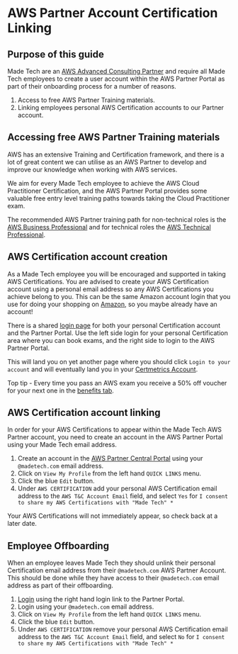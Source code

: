 # AWS Partner Account Certification Linking

## Purpose of this guide

Made Tech are an [AWS Advanced Consulting Partner](https://partners.amazonaws.com/partners/001E0000016ppWOIAY/Made%20Tech) and require all Made Tech employees to create a user account within the AWS Partner Portal as part of their onboarding process for a number of reasons.
 1. Access to free AWS Partner Training materials.
 2. Linking employees personal AWS Certification accounts to our Partner account.

## Accessing free AWS Partner Training materials

AWS has an extensive Training and Certification framework, and there is a lot of great content we can utilise as an AWS Partner to develop and improve our knowledge when working with AWS services.

We aim for every Made Tech employee to achieve the AWS Cloud Practitioner Certification, and the AWS Partner Portal provides some valuable free entry level training paths towards taking the Cloud Practitioner exam.

The recommended AWS Partner training path for non-technical roles is the [AWS Business Professional](https://aws.amazon.com/partners/training/path-bus-pro/) and for technical roles the [AWS Technical Professional](https://aws.amazon.com/partners/training/path-tech-pro/).

## AWS Certification account creation

As a Made Tech employee you will be encouraged and supported in taking AWS Certifications. You are advised to create your AWS Certification account using a personal email address so any AWS Certifications you achieve belong to you. This can be the same Amazon account login that you use for doing your shopping on [Amazon](https://www.amazon.co.uk), so you maybe already have an account!

There is a shared [login page](https://www.aws.training/SignIn) for both your personal Certification account and the Partner Portal. Use the left side login for your personal Certification area where you can book exams, and the right side to login to the AWS Partner Portal.

This will land you on yet another page where you should click `Login to your account` and will eventually land you in your [Certmetrics Account](https://www.certmetrics.com/amazon/).

Top tip - Every time you pass an AWS exam you receive a 50% off voucher for your next one in the [benefits tab](https://www.certmetrics.com/amazon/candidate/benefit_summary.aspx).

## AWS Certification account linking

In order for your AWS Certifications to appear within the Made Tech AWS Partner account, you need to create an account in the AWS Partner Portal using your Made Tech email address.

1. Create an account in the [AWS Partner Central Portal](https://partnercentral.awspartner.com/APNSelfRegister) using your `@madetech.com` email address.
2. Click on `View My Profile` from the left hand `QUICK LINKS` menu.
3. Click the blue `Edit` button.
4. Under `AWS CERTIFICATION` add your personal AWS Certification email address to the `AWS T&C Account Email` field, and select `Yes` for `I consent to share my AWS Certifications with "Made Tech" *`

Your AWS Certifications will not immediately appear, so check back at a later date.

## Employee Offboarding

When an employee leaves Made Tech they should unlink their personal Certification email address from their `@madetech.com` AWS Partner Account. This should be done while they have access to their `@madetech.com` email address as part of their offboarding.

1. [Login](https://www.aws.training/SignIn) using the right hand login link to the Partner Portal.
2. Login using your `@madetech.com` email address.
3. Click on `View My Profile` from the left hand `QUICK LINKS` menu.
4. Click the blue `Edit` button.
5. Under `AWS CERTIFICATION` remove your personal AWS Certification email address to the `AWS T&C Account Email` field, and select `No` for `I consent to share my AWS Certifications with "Made Tech" *`
